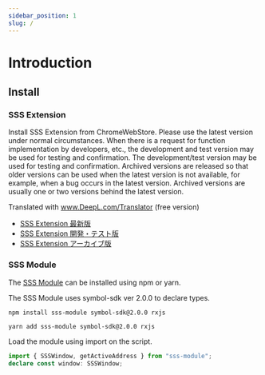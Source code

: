 ```yaml
---
sidebar_position: 1
slug: /
---
```


# Introduction

## Install

### SSS Extension

Install SSS Extension from ChromeWebStore. Please use the latest version under normal circumstances. When there is a request for function implementation by developers, etc., the development and test version may be used for testing and confirmation.
The development/test version may be used for testing and confirmation.
Archived versions are released so that older versions can be used when the latest version is not available, for example, when a bug occurs in the latest version.
Archived versions are usually one or two versions behind the latest version.

Translated with www.DeepL.com/Translator (free version)

- [SSS Extension 最新版](https://chrome.google.com/webstore/detail/sss-extension/llildiojemakefgnhhkmiiffonembcan)
- [SSS Extension 開発・テスト版](https://chrome.google.com/webstore/detail/sss-extension-dev-beta/bljghapgomlclpjmhhjbjhofbgdpiihp)
- [SSS Extension アーカイブ版](https://chrome.google.com/webstore/detail/sss-extension/mhgjebmbajeidolanlbekpncopdeclio)

### SSS Module

The [SSS Module](https://www.npmjs.com/package/sss-module) can be installed using npm or yarn.

The SSS Module uses symbol-sdk ver 2.0.0 to declare types.

```
npm install sss-module symbol-sdk@2.0.0 rxjs
```

```
yarn add sss-module symbol-sdk@2.0.0 rxjs
```

Load the module using import on the script.

```ts
import { SSSWindow, getActiveAddress } from "sss-module";
declare const window: SSSWindow;
```
